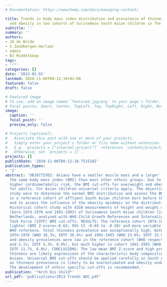 ```yaml
---
# Documentation: https://wowchemy.com/docs/managing-content/

title: Trends in body mass index distribution and prevalence of thinness, overweight
  and obesity in two cohorts of Surinamese South Asian children in The Netherlands.
subtitle: ''
summary: ''
authors:
- JA de Wilde
- S Zandbergen-Harlaar
- admin
- BJ Middelkoop
tags:
- '""'
categories: []
date: '2013-01-01'
lastmod: 2020-11-06T09:12:10+01:00
featured: false
draft: false

# Featured image
# To use, add an image named `featured.jpg/png` to your page's folder.
# Focal points: Smart, Center, TopLeft, Top, TopRight, Left, Right, BottomLeft, Bottom, BottomRight.
image:
  caption: ''
  focal_point: ''
  preview_only: false

# Projects (optional).
#   Associate this post with one or more of your projects.
#   Simply enter your project's folder or file name without extension.
#   E.g. `projects = ["internal-project"]` references `content/project/deep-learning/index.md`.
#   Otherwise, set `projects = []`.
projects: []
publishDate: '2020-11-06T08:12:10.751510Z'
publication_types:
- '2'
abstract: 'OBJECTIVES: Asians have a smaller muscle mass and a larger fat mass at
  the same body mass index (BMI) than most other ethnic groups. Due to a resulting
  higher cardiometabolic risk, the BMI cut-offs for overweight and obesity were lowered
  for adults. For Asian children universal criteria apply. The objectives of this
  study were to determine the normal BMI distribution and assess the BMI class distribution
  in a reference cohort of affluent South Asian children born before the obesity epidemic
  and to assess the influence of the obesity epidemic on the distributions. METHODS:
  Historical cohort study with 4350 measurements of height and weight of two cohorts
  (born 1974-1976 and 1991-1993) of Surinamese South Asian children living in The
  Netherlands, analysed with WHO Child Growth References and International Obesity
  Task Force (IOTF) BMI cut-offs. RESULTS: The reference cohort 1974-1976 was significantly
  lighter (BMI Z-score=-0.63; 95% CI -0.69 to -0.58) and more variable (SD=1.19) than
  WHO reference. Total thinness prevalence was exceptionally high, both in cohort
  1974-1976 (WHO 38.3%; IOTF 36.4%) and 1991-1993 (WHO 23.6%; IOTF 23.9%). Overweight
  and obesity prevalences were low in the reference cohort (WHO respectively 6.0%
  and 2.1%; IOTF 5.3%, 0.9%), but much higher in cohort 1991-1993 (WHO 13.6%, 9.1%;
  IOTF 11.7%, 6.0%). CONCLUSIONS: The low mean BMI Z-score and high prevalence of
  thinness are likely expressions of the characteristic body composition of South
  Asians. Universal BMI cut-offs should be applied carefully in South Asian populations
  as thinness prevalence is likely to be overestimated and obesity underestimated.
  The development of ethnic specific cut-offs is recommended.'
publication: '*Arch Dis Child*'
url_pdf: 'publications/2013 Trends ADC.pdf'
---
```

